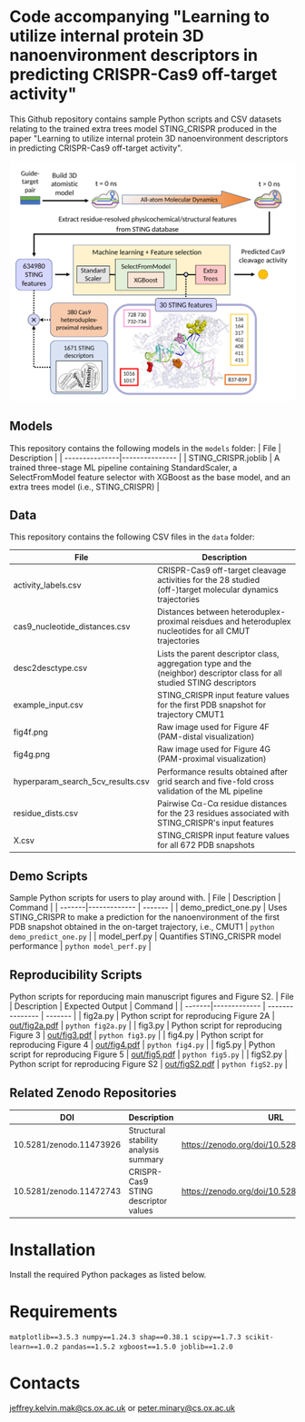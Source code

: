 # Code accompanying "Learning to utilize internal protein 3D nanoenvironment descriptors in predicting CRISPR-Cas9 off-target activity"

This Github repository contains sample Python scripts and CSV datasets relating to the trained extra trees model STING_CRISPR produced in the paper "Learning to utilize internal protein 3D nanoenvironment descriptors in predicting CRISPR-Cas9 off-target activity".

![Method](graphical_abstract.png)

## Models
This repository contains the following models in the ```models``` folder:
|      File      |  Description   |
| ---------------|--------------- |
| STING_CRISPR.joblib | A trained three-stage ML pipeline containing StandardScaler, a SelectFromModel feature selector with XGBoost as the base model, and an extra trees model (i.e., STING_CRISPR) |

## Data
This repository contains the following CSV files in the ```data``` folder:

| File | Description |
| --------------|------------ |
| activity_labels.csv | CRISPR-Cas9 off-target cleavage activities for the 28 studied (off-)target molecular dynamics trajectories |
| cas9_nucleotide_distances.csv | Distances between heteroduplex-proximal reisdues and heteroduplex nucleotides for all CMUT trajectories |
| desc2desctype.csv | Lists the parent descriptor class, aggregation type and the (neighbor) descriptor class for all studied STING descriptors
| example_input.csv | STING_CRISPR input feature values for the first PDB snapshot for trajectory CMUT1 |
| fig4f.png | Raw image used for Figure 4F (PAM-distal visualization) |
| fig4g.png | Raw image used for Figure 4G (PAM-proximal visualization) |
| hyperparam_search_5cv_results.csv | Performance results obtained after grid search and five-fold cross validation of the ML pipeline |
| residue_dists.csv | Pairwise Cα-Cα residue distances for the 23 residues associated with STING_CRISPR's input features |
| X.csv | STING_CRISPR input feature values for all 672 PDB snapshots |


## Demo Scripts
Sample Python scripts for users to play around with.
|  File  | Description  | Command |
| -------|------------- | ------- |
| demo_predict_one.py | Uses STING_CRISPR to make a prediction for the nanoenvironment of the first PDB snapshot obtained in the on-target trajectory, i.e., CMUT1 | ```python demo_predict_one.py``` |
| model_perf.py | Quantifies STING_CRISPR model performance |  ```python model_perf.py``` |

## Reproducibility Scripts
Python scripts for reporducing main manuscript figures and Figure S2.
|  File  | Description  | Expected Output | Command |
| -------|------------- | --------------- | ------- |
| fig2a.py | Python script for reproducing Figure 2A | [out/fig2a.pdf](out/fig2a.pdf) |  ```python fig2a.py``` |
| fig3.py  | Python script for reproducing Figure 3  | [out/fig3.pdf](out/fig3.pdf)   |  ```python fig3.py```  |
| fig4.py | Python script for reproducing Figure 4 | [out/fig4.pdf](out/fig4.pdf) |  ```python fig4.py``` |
| fig5.py  | Python script for reproducing Figure 5  | [out/fig5.pdf](out/fig5.pdf)   |  ```python fig5.py```  |
| figS2.py | Python script for reproducing Figure S2 | [out/figS2.pdf](out/figS2.pdf) |  ```python figS2.py``` |

## Related Zenodo Repositories
|   DOI  | Description |  URL |
| -------|-------------|------|
| 10.5281/zenodo.11473926 | Structural stability analysis summary | https://zenodo.org/doi/10.5281/zenodo.7837069 |
| 10.5281/zenodo.11472743 | CRISPR-Cas9 STING descriptor values | https://zenodo.org/doi/10.5281/zenodo.8028220 |

# Installation
Install the required Python packages as listed below.

# Requirements
```matplotlib==3.5.3 numpy==1.24.3 shap==0.38.1 scipy==1.7.3 scikit-learn==1.0.2 pandas==1.5.2 xgboost==1.5.0 joblib==1.2.0```

# Contacts
jeffrey.kelvin.mak@cs.ox.ac.uk or peter.minary@cs.ox.ac.uk
